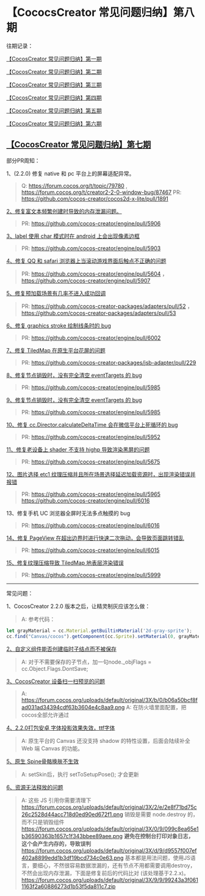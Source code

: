 # 【CococsCreator 常见问题归纳】第八期

往期记录：

[【CocosCreator 常见问题归纳】第一期](https://forum.cocos.com/t/cocoscreator/74555)

[【CocosCreator 常见问题归纳】第二期](https://forum.cocos.com/t/cocoscreator/77714)

[【CocosCreator 常见问题归纳】第三期](https://forum.cocos.com/t/cocos-creator/80350)

[【CocosCreator 常见问题归纳】第四期](https://forum.cocos.com/t/cocos-creator/81800)

[【CocosCreator 常见问题归纳】第五期](https://forum.cocos.org/t/cococscreator/85032)

[【CocosCreator 常见问题归纳】第六期](https://forum.cocos.org/t/cococscreator/85751)

[【CocosCreator 常见问题归纳】第七期](https://forum.cocos.org/t/cococscreator/86570)
---

部分PR周知：

1、(2.2.0) 修复 native 和 pc 平台上的屏幕适配异常。

> Q: https://forum.cocos.org/t/topic/79780 ,  https://forum.cocos.org/t/creator2-2-0-window-bug/87467
> PR: https://github.com/cocos-creator/cocos2d-x-lite/pull/1891

[2、修复富文本频繁创建时导致的内存泄漏问题。](https://forum.cocos.org/t/topic/79294)

> PR: https://github.com/cocos-creator/engine/pull/5906

[3、label 使用 char 模式时在 android 上会出现像素边框](https://forum.cocos.org/t/2-1-3-label-char/87165)

> PR: https://github.com/cocos-creator/engine/pull/5903

[4、修复 QQ 和 safari 浏览器上当滚动游戏界面后触点不正确的问题](https://forum.cocos.org/t/2-2-0-qq-bug/84750)

> PR: https://github.com/cocos-creator/engine/pull/5604 ， https://github.com/cocos-creator/engine/pull/5907

[5、修复预加载场景有几率不进入成功回调](https://forum.cocos.org/t/topic/87050)

> PR: https://github.com/cocos-creator-packages/adapters/pull/52 ， https://github.com/cocos-creator-packages/adapters/pull/53

[6、修复 graphics stroke 绘制线条时的 bug](https://forum.cocos.org/t/graphic-bug/87288)

> PR: https://github.com/cocos-creator/engine/pull/6002

[7、修复 TiledMap 在原生平台花屏的问题](https://forum.cocos.org/t/creator-tiledmap/87680)

> PR: https://github.com/cocos-creator-packages/jsb-adapter/pull/229

[8、修复节点销毁时，没有完全清空 eventTargets 的 bug](https://forum.cocos.org/t/-onpredestroy-target-targetoff-this-bug/87616)

> PR: https://github.com/cocos-creator/engine/pull/5985

[9、修复节点销毁时，没有完全清空 eventTargets 的 bug](https://forum.cocos.org/t/-onpredestroy-target-targetoff-this-bug/87616)

> PR: https://github.com/cocos-creator/engine/pull/5985

[10、修复 cc.Director.calculateDeltaTime 会在微信平台上死循环的 bug](https://forum.cocos.org/t/creator-2-2-1-calculatedeltatime/87187)

> PR: https://github.com/cocos-creator/engine/pull/5952

[11、修复老设备上 shader 不支持 highp 导致渲染黑屏的问题](https://forum.cocos.org/t/failed-to-compile-fs-0-in-2-highp-recision-is-not-supported-in-fragment-shader/77452)

> PR: https://github.com/cocos-creator/engine/pull/5675

[12、图片选择 etc1 纹理压缩并且所在场景选择延迟加载资源时，出现渲染错误并报错](https://forum.cocos.org/t/2-2-1-web-etc1/87570)

> PR: https://github.com/cocos-creator/engine/pull/5965
https://github.com/cocos-creator/engine/pull/6016

13、修复手机 UC 浏览器全屏时无法多点触摸的 bug

> PR: https://github.com/cocos-creator/engine/pull/6016

[14、修复 PageView 在超出边界时进行快速二次拖动，会导致页面跳转错乱](https://forum.cocos.org/t/creator2-1-2-pageview--curpageidx/87562)

> PR: https://github.com/cocos-creator/engine/pull/6015

[15、修复纹理压缩导致 TiledMap 地表层渲染错误](https://forum.cocos.org/t/2-2-1-tiledmap/85455)

> PR: https://github.com/cocos-creator/engine/pull/5999

---

常见问题：

1、CocosCreator 2.2.0 版本之后，让精灵制灰应该怎么做：
> A: 参考代码：
```js
let grayMaterial = cc.Material.getBuiltinMaterial('2d-gray-sprite');
cc.find("Canvas/cocos").getComponent(cc.Sprite).setMaterial(0, grayMaterial);
```

[2、自定义组件能否创建临时子结点而不被保存](https://forum.cocos.org/t/topic/87013)
> A: 对于不需要保存的子节点，加一句node._objFlags = cc.Object.Flags.DontSave;

[3、CocosCreator 设备扫一扫预览的问题](https://forum.cocos.org/t/creator-2-0-9/78364)
> A: https://forum.cocos.org/uploads/default/original/3X/b/0/b06a50bcf8fad031ad34394cdf63b3604e4c8aa9.png
> A: 在防火墙里面配置，把cocos全部允许通过

[4、2.2.0打包安卓 字体投影效果失效，ttf字体](https://forum.cocos.org/t/2-2-0-ttf/87896)
> A: 原生平台的 Canvas 还没支持 shadow 的特性设置，后面会陆续补全 Web 端 Canvas 的功能。

[5、原生 Spine骨骼换肤不生效](https://forum.cocos.org/t/spine/87742)
> A: setSkin后，执行 setToSetupPose(); 才会更新

[6、资源无法释放的问题](https://forum.cocos.org/t/1-9-1-10/59449/45?u=337031709)
> A: 这些 JS 引用你需要清理下
https://forum.cocos.org/uploads/default/original/3X/2/e/2e8f71bd75c26c2528d44acc718d0ed90ed672f1.png
> 销毁是需要 node.destroy 的，而不只是销毁组件
https://forum.cocos.org/uploads/default/original/3X/0/9/099c8ea65e1b36590363b1657c1f343bbee89aee.png
> **避免在控制台打印对象日志，这个会产生内存的，导致误判**
https://forum.cocos.org/uploads/default/original/3X/d/9/d9557f007ef402a8899edd1b3df19bcd734c0e63.png
> 基本都是用法问题，使用JS语言，要细心，不然很容易数据泄漏的，还有节点不用都需要调用destroy，不然会出现内存泄漏，下面是修复前后的代码比对 (该处理基于2.2.x)。
https://forum.cocos.org/uploads/default/original/3X/9/9/99243a3f0611163f2a60886273d1b53f5da811c7.zip
